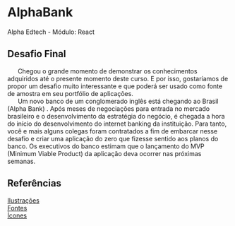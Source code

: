 # AlphaBank  
Alpha Edtech - Módulo:  React  

## Desafio Final  
&nbsp;&nbsp;&nbsp;&nbsp;&nbsp; Chegou o grande momento de demonstrar os conhecimentos adquiridos até o presente
momento deste curso. E por isso, gostaríamos de propor um desafio muito interessante e
que poderá ser usado como fonte de amostra em seu portfólio de aplicações.  
&nbsp;&nbsp;&nbsp;&nbsp;&nbsp; Um novo banco de um conglomerado inglês está chegando ao Brasil (Alpha Bank) . Após
meses de negociações para entrada no mercado brasileiro e o desenvolvimento da
estratégia do negócio, é chegada a hora do início do desenvolvimento do internet
banking da instituição. Para tanto, você e mais alguns colegas foram contratados a fim de
embarcar nesse desafio e criar uma aplicação do zero que fizesse sentido aos planos do
banco. Os executivos do banco estimam que o lançamento do MVP (Minimum Viable
Product) da aplicação deva ocorrer nas próximas semanas.

## Referências
[Ilustrações](https://storyset.com/people/rafiki)  
[Fontes](https://fonts.google.com/)  
[Ícones](https://fonts.google.com/icons)
